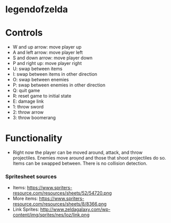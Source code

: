 # legendofzelda

# Controls
- W and up arrow: move player up
- A and left arrow: move player left
- S and down arrow: move player down
- P and right up: move player right
- U: swap between items
- I: swap between items in other direction
- O: swap between enemies
- P: swap between enemies in other direction
- Q: quit game
- R: reset game to initial state
- E: damage link
- 1: throw sword
- 2: throw arrow
- 3: throw boomerang

# Functionality
- Right now the player can be moved around, attack, and throw projectiles.  Enemies move around and those that shoot projectiles
  do so.  Items can be swapped between.  There is no collision detection.

### Spritesheet sources
- Items: https://www.spriters-resource.com/resources/sheets/52/54720.png
- More items: https://www.spriters-resource.com/resources/sheets/8/8366.png
- Link Sprites: http://www.zeldagalaxy.com/wp-content/img/sprites/nes/loz/link.png